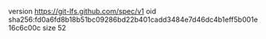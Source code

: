 version https://git-lfs.github.com/spec/v1
oid sha256:fd0a6fd8b18b51bc09286bd22b401cadd3484e7d46dc4b1eff5b001e16c6c00c
size 52
